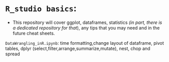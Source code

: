 # `R_studio basics`: 

+ This repository will cover ggplot, dataframes, statistics *(in part, there is a dedicated repository for that*), any tips that you may need and in the future cheat sheets. 

`DataWrangling_inR.ipynb`: time formatting,change layout of dataframe, pivot tables, dplyr (select,filter,arrange,summarize,mutate), nest, chop and spread

